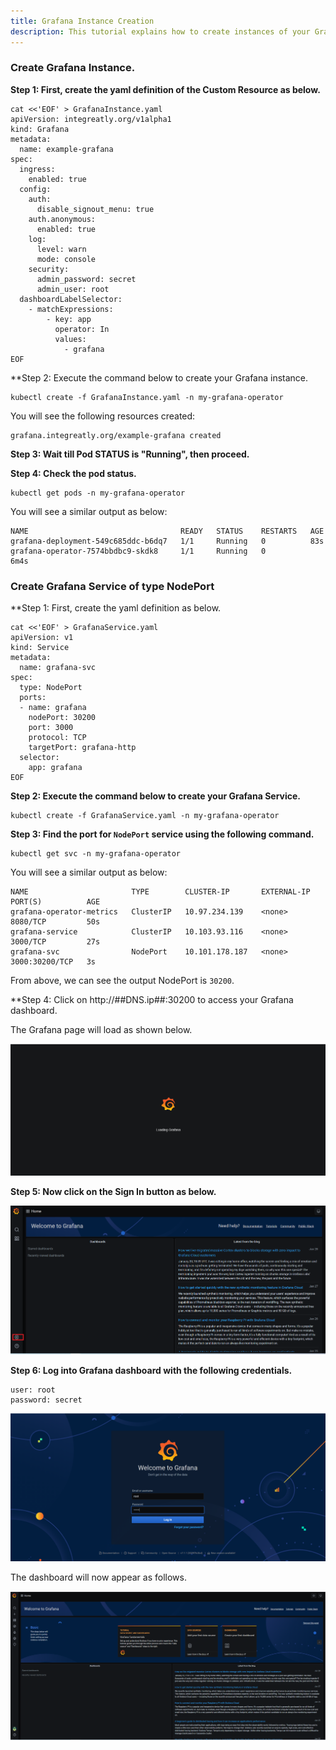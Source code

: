 ```yaml
---
title: Grafana Instance Creation 
description: This tutorial explains how to create instances of your Grafana Operator
---
```


###  Create Grafana Instance.

**Step 1: First, create the yaml definition of the Custom Resource as below.**

```execute
cat <<'EOF' > GrafanaInstance.yaml
apiVersion: integreatly.org/v1alpha1
kind: Grafana
metadata:
  name: example-grafana
spec:
  ingress:
    enabled: true
  config:
    auth:
      disable_signout_menu: true
    auth.anonymous:
      enabled: true
    log:
      level: warn
      mode: console
    security:
      admin_password: secret
      admin_user: root
  dashboardLabelSelector:
    - matchExpressions:
        - key: app
          operator: In
          values:
            - grafana
EOF
```

**Step 2: Execute the command below to create your Grafana instance.

```execute
kubectl create -f GrafanaInstance.yaml -n my-grafana-operator
```
You will see the following resources created:

```output
grafana.integreatly.org/example-grafana created
```

**Step 3: Wait till Pod STATUS is "Running", then proceed.**


**Step 4: Check the pod status.**

```execute
kubectl get pods -n my-grafana-operator
```

You will see a similar output as below:

```
NAME                                  READY   STATUS    RESTARTS   AGE
grafana-deployment-549c685ddc-b6dq7   1/1     Running   0          83s
grafana-operator-7574bbdbc9-skdk8     1/1     Running   0          6m4s
```

###  Create Grafana Service of type NodePort 

**Step 1: First, create the yaml definition as below.

```execute
cat <<'EOF' > GrafanaService.yaml
apiVersion: v1
kind: Service
metadata:
  name: grafana-svc
spec:
  type: NodePort
  ports:
  - name: grafana
    nodePort: 30200
    port: 3000
    protocol: TCP
    targetPort: grafana-http
  selector:
    app: grafana
EOF
```

**Step 2: Execute the command below to create your Grafana Service.**

```execute
kubectl create -f GrafanaService.yaml -n my-grafana-operator
```

**Step 3: Find the port for `NodePort` service using the following command.**

```execute
kubectl get svc -n my-grafana-operator
```

You will see a similar output as below:

```
NAME                       TYPE        CLUSTER-IP       EXTERNAL-IP   PORT(S)          AGE
grafana-operator-metrics   ClusterIP   10.97.234.139    <none>        8080/TCP         50s
grafana-service            ClusterIP   10.103.93.116    <none>        3000/TCP         27s
grafana-svc                NodePort    10.101.178.187   <none>        3000:30200/TCP   3s
```

From above, we can see the output NodePort is `30200`.

**Step 4: Click on http://##DNS.ip##:30200 to access your Grafana dashboard. 


The Grafana page will load as shown below. 

![](_images/load.png)

**Step 5: Now click on the Sign In button as below.**


![](_images/signin.png)


**Step 6: Log into Grafana dashboard with the following credentials.**

```
user: root
password: secret
```

![](_images/login.png)

The dashboard will now appear as follows.

![](_images/dashboard.png)


